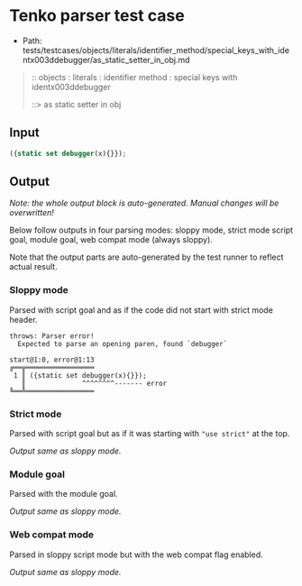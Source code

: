 # Tenko parser test case

- Path: tests/testcases/objects/literals/identifier_method/special_keys_with_identx003ddebugger/as_static_setter_in_obj.md

> :: objects : literals : identifier method : special keys with identx003ddebugger
>
> ::> as static setter in obj

## Input

`````js
({static set debugger(x){}});
`````

## Output

_Note: the whole output block is auto-generated. Manual changes will be overwritten!_

Below follow outputs in four parsing modes: sloppy mode, strict mode script goal, module goal, web compat mode (always sloppy).

Note that the output parts are auto-generated by the test runner to reflect actual result.

### Sloppy mode

Parsed with script goal and as if the code did not start with strict mode header.

`````
throws: Parser error!
  Expected to parse an opening paren, found `debugger`

start@1:0, error@1:13
╔══╦═════════════════
 1 ║ ({static set debugger(x){}});
   ║              ^^^^^^^^------- error
╚══╩═════════════════

`````

### Strict mode

Parsed with script goal but as if it was starting with `"use strict"` at the top.

_Output same as sloppy mode._

### Module goal

Parsed with the module goal.

_Output same as sloppy mode._

### Web compat mode

Parsed in sloppy script mode but with the web compat flag enabled.

_Output same as sloppy mode._
